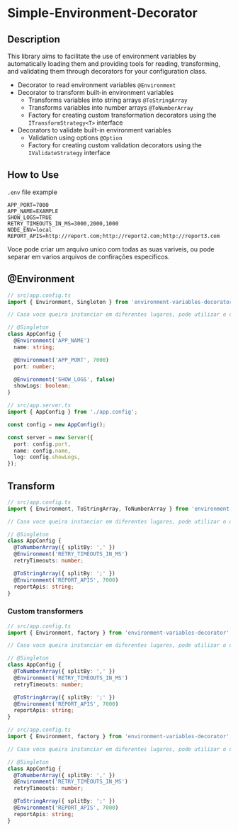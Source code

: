 # Simple-Environment-Decorator

## Description

This library aims to facilitate the use of environment variables by automatically loading them and providing tools for reading, transforming, and validating them through decorators for your configuration class.

- Decorator to read environment variables `@Environment`
- Decorator to transform built-in environment variables
  - Transforms variables into string arrays `@ToStringArray`
  - Transforms variables into number arrays `@ToNumberArray`
  - Factory for creating custom transformation decorators using the `ITransformStrategy<T>` interface
- Decorators to validate built-in environment variables
  - Validation using options `@Option`
  - Factory for creating custom validation decorators using the `IValidateStrategy` interface

## How to Use

`.env` file example

```config
APP_PORT=7000
APP_NAME=EXAMPLE
SHOW_LOGS=TRUE
RETRY_TIMEOUTS_IN_MS=3000,2000,1000
NODE_ENV=local
REPORT_APIS=http://report.com;http://report2.com;http://report3.com
```

Voce pode criar um arquivo unico com todas as suas variveis, ou pode separar em varios arquivos de confirações especificos.

## @Environment

```typescript
// src/app.config.ts
import { Environment, Singleton } from 'environment-variables-decorator';

// Caso voce queira instanciar em diferentes lugares, pode utilizar o decorator de singleton para criar uma instancia unica.

// @Singleton
class AppConfig {
  @Environment('APP_NAME')
  name: string;

  @Environment('APP_PORT', 7000)
  port: number;

  @Environment('SHOW_LOGS', false)
  showLogs: boolean;
}
```

```typescript
// src/app.server.ts
import { AppConfig } from './app.config';

const config = new AppConfig();

const server = new Server({
  port: config.port,
  name: config.name,
  log: config.showLogs,
});
```

## Transform

```typescript
// src/app.config.ts
import { Environment, ToStringArray, ToNumberArray } from 'environment-variables-decorator';

// Caso voce queira instanciar em diferentes lugares, pode utilizar o decorator de singleton para criar uma instancia unica.

// @Singleton
class AppConfig {
  @ToNumberArray({ splitBy: ',' })
  @Environment('RETRY_TIMEOUTS_IN_MS')
  retryTimeouts: number;

  @ToStringArray({ splitBy: ';' })
  @Environment('REPORT_APIS', 7000)
  reportApis: string;
}
```

### Custom transformers

```typescript
// src/app.config.ts
import { Environment, factory } from 'environment-variables-decorator';

// Caso voce queira instanciar em diferentes lugares, pode utilizar o decorator de singleton para criar uma instancia unica.

// @Singleton
class AppConfig {
  @ToNumberArray({ splitBy: ',' })
  @Environment('RETRY_TIMEOUTS_IN_MS')
  retryTimeouts: number;

  @ToStringArray({ splitBy: ';' })
  @Environment('REPORT_APIS', 7000)
  reportApis: string;
}
```

```typescript
// src/app.config.ts
import { Environment, factory } from 'environment-variables-decorator';

// Caso voce queira instanciar em diferentes lugares, pode utilizar o decorator de singleton para criar uma instancia unica.

// @Singleton
class AppConfig {
  @ToNumberArray({ splitBy: ',' })
  @Environment('RETRY_TIMEOUTS_IN_MS')
  retryTimeouts: number;

  @ToStringArray({ splitBy: ';' })
  @Environment('REPORT_APIS', 7000)
  reportApis: string;
}
```
